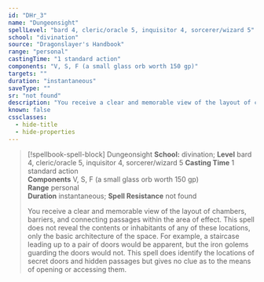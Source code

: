 ```yaml
---
id: "DHr_3"
name: "Dungeonsight"
spellLevel: "bard 4, cleric/oracle 5, inquisitor 4, sorcerer/wizard 5"
school: "divination"
source: "Dragonslayer's Handbook"
range: "personal"
castingTime: "1 standard action"
components: "V, S, F (a small glass orb worth 150 gp)"
targets: ""
duration: "instantaneous"
saveType: ""
sr: "not found"
description: "You receive a clear and memorable view of the layout of chambers, barriers, and connecting passages within the area of effect. This spell does not reveal the contents or inhabitants of any of these locations, only the basic architecture of the space. For example, a staircase leading up to a pair of doors would be apparent, but the iron golems guarding the doors would not. This spell does identify the locations of secret doors and hidden passages but gives no clue as to the means of opening or accessing them."
known: false
cssclasses:
  - hide-title
  - hide-properties
---
```


> [!spellbook-spell-block] Dungeonsight
> **School:** divination; **Level** bard 4, cleric/oracle 5, inquisitor 4, sorcerer/wizard 5
> **Casting Time** 1 standard action  
> **Components** V, S, F (a small glass orb worth 150 gp)  
> **Range** personal  
> **Duration** instantaneous; **Spell Resistance** not found
> 
> You receive a clear and memorable view of the layout of chambers, barriers, and connecting passages within the area of effect. This spell does not reveal the contents or inhabitants of any of these locations, only the basic architecture of the space. For example, a staircase leading up to a pair of doors would be apparent, but the iron golems guarding the doors would not. This spell does identify the locations of secret doors and hidden passages but gives no clue as to the means of opening or accessing them.